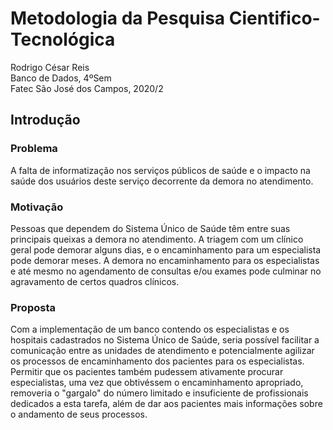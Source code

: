 # Metodologia da Pesquisa Cientifico-Tecnológica
Rodrigo César Reis <br>
Banco de Dados, 4ºSem <br>
Fatec São José dos Campos, 2020/2 <br>


## Introdução
### Problema
A falta de informatização nos serviços públicos de saúde e o impacto na saúde dos usuários deste serviço decorrente da demora no atendimento.
<br>
### Motivação
Pessoas que dependem do Sistema Único de Saúde têm entre suas principais queixas a demora no atendimento.
A triagem com um clínico geral pode demorar alguns dias, e o encaminhamento para um especialista pode demorar meses. A demora no encaminhamento para os especialistas e até mesmo no agendamento de consultas e/ou exames pode culminar no agravamento de certos quadros clínicos.
<br>
### Proposta
Com a implementação de um banco contendo os especialistas e os hospitais cadastrados no Sistema Único de Saúde, seria possível facilitar a comunicação entre as unidades de atendimento e potencialmente agilizar os processos de encaminhamento dos pacientes para os especialistas. Permitir que os pacientes também pudessem ativamente procurar especialistas, uma vez que obtivéssem o encaminhamento apropriado, removeria o "gargalo" do número limitado e insuficiente de profissionais dedicados a esta tarefa, além de dar aos pacientes mais informações sobre o andamento de seus processos.
